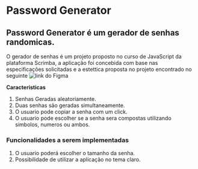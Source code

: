 # Password Generator

## Password Generator é um gerador de senhas randomicas.

O gerador de senhas é um projeto proposto no curso de JavaScript da plataforma Scrimba, a aplicação foi concebida com base nas especificações solicitadas e a estettica proposta no projeto encontrado no seguinte ![link do Figma]("https://www.figma.com/file/xUEcMBUmUTLkRRGBKJG2Bh/Random-Password-Generator-(New-version)-(Copy)")

**Caracteristicas**

1. Senhas Geradas aleatoriamente.
2. Duas senhas são geradas simultaneamente.
3. O usuario pode copiar a senha com um click.
4. O usuario pode escolher se a senha sera compostas utilizando simbolos, numeros ou ambos.

### Funcionalidades a serem implementadas

1. O usuario poderá escolher o tamanho da senha.
2. Possibilidade de utilizar a aplicação no tema claro.
